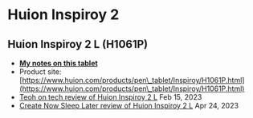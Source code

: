 # Huion Inspiroy 2

## Huion Inspiroy 2 L (H1061P)

* [**My notes on this tablet**](7p-notes-huion-inspiroy-2-l-h1061p.md)
* Product site: [https://www.huion.com/products/pen\_tablet/Inspiroy/H1061P.html](https://www.huion.com/products/pen\_tablet/Inspiroy/H1061P.html)   &#x20;
* [Teoh on tech review of Huion Inspiroy 2 L](https://youtu.be/mgDDBJf96U8) Feb 15, 2023
* [Create Now Sleep Later review of Huion Inspiroy 2 L](https://youtu.be/L6mgOluUApE) Apr 24, 2023
